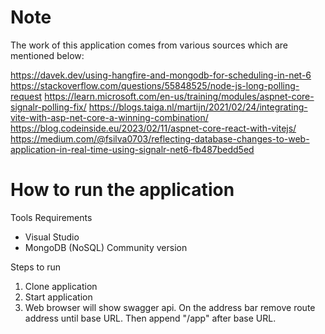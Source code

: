 # Note

The work of this application comes from various sources which are mentioned below:

https://davek.dev/using-hangfire-and-mongodb-for-scheduling-in-net-6
https://stackoverflow.com/questions/55848525/node-js-long-polling-request
https://learn.microsoft.com/en-us/training/modules/aspnet-core-signalr-polling-fix/
https://blogs.taiga.nl/martijn/2021/02/24/integrating-vite-with-asp-net-core-a-winning-combination/
https://blog.codeinside.eu/2023/02/11/aspnet-core-react-with-vitejs/
https://medium.com/@fsilva0703/reflecting-database-changes-to-web-application-in-real-time-using-signalr-net6-fb487bedd5ed

# How to run the application

Tools Requirements
- Visual Studio
- MongoDB (NoSQL) Community version

Steps to run
1. Clone application
2. Start application
3. Web browser will show swagger api. On the address bar remove route address until base URL. Then append "/app" after base URL.
